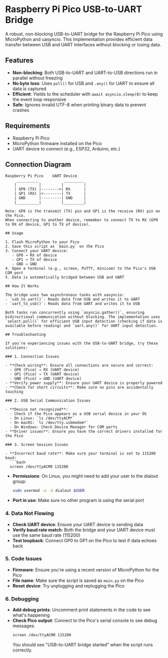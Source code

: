# Raspberry Pi Pico USB-to-UART Bridge

A robust, non-blocking USB-to-UART bridge for the Raspberry Pi Pico using MicroPython and uasyncio. This implementation provides efficient data transfer between USB and UART interfaces without blocking or losing data.

## Features

- **Non-blocking**: Both USB-to-UART and UART-to-USB directions run in parallel without freezing
- **No byte loss**: Uses `poll()` for USB and `.any()` for UART to ensure all data is captured
- **Efficient**: Yields to the scheduler with `await asyncio.sleep(0)` to keep the event loop responsive
- **Safe**: Ignores invalid UTF-8 when printing binary data to prevent crashes

## Requirements

- Raspberry Pi Pico
- MicroPython firmware installed on the Pico
- UART device to connect (e.g., ESP32, Arduino, etc.)

## Connection Diagram

```
Raspberry Pi Pico    UART Device
     __________           _________
    |          |         |         |
    | GP0 (TX) |-------->| RX      |
    | GP1 (RX) |<--------| TX      |
    | GND      |---------| GND     |
    |__________|         |_________|

Note: GP0 is the transmit (TX) pin and GP1 is the receive (RX) pin on the Pico.
When connecting to another device, remember to connect TX to RX (GP0 to RX of device, GP1 to TX of device).

## Usage

1. Flash MicroPython to your Pico
2. Save this script as `main.py` on the Pico
3. Connect your UART device:
   - GP0 → RX of device
   - GP1 → TX of device
   - GND → GND
4. Open a terminal (e.g., screen, PuTTY, minicom) to the Pico's USB COM port
5. Data is automatically bridged between USB and UART

## How It Works

The bridge uses two asynchronous tasks with uasyncio:
- `usb_to_uart()`: Reads data from USB and writes it to UART
- `uart_to_usb()`: Reads data from UART and writes it to USB

Both tasks run concurrently using `asyncio.gather()`, ensuring bidirectional communication without blocking. The implementation uses `select.poll()` for efficient USB input detection (checking if data is available before reading) and `uart.any()` for UART input detection.

## Troubleshooting

If you're experiencing issues with the USB-to-UART bridge, try these solutions:

### 1. Connection Issues

- **Check wiring**: Ensure all connections are secure and correct:
  - GP0 (Pico) → RX (UART device)
  - GP1 (Pico) → TX (UART device)
  - GND (Pico) → GND (UART device)
- **Verify power supply**: Ensure your UART device is properly powered
- **Check for short circuits**: Make sure no pins are accidentally touching

### 2. USB Serial Communication Issues

- **Device not recognized**:
  - Check if the Pico appears as a USB serial device in your OS
  - On Linux: `ls /dev/ttyACM*`
  - On macOS: `ls /dev/tty.usbmodem*`
  - On Windows: Check Device Manager for COM ports
- **Driver issues**: Ensure you have the correct drivers installed for the Pico

### 3. Screen Session Issues

- **Incorrect baud rate**: Make sure your terminal is set to 115200 baud:
  ```bash
  screen /dev/ttyACM0 115200
  ```
- **Permissions**: On Linux, you might need to add your user to the dialout group:
  ```bash
  sudo usermod -a -G dialout $USER
  ```
- **Port in use**: Make sure no other program is using the serial port

### 4. Data Not Flowing

- **Check UART device**: Ensure your UART device is sending data
- **Verify baud rate match**: Both the bridge and your UART device must use the same baud rate (115200)
- **Test loopback**: Connect GP0 to GP1 on the Pico to test if data echoes back

### 5. Code Issues

- **Firmware**: Ensure you're using a recent version of MicroPython for the Pico
- **File name**: Make sure the script is saved as `main.py` on the Pico
- **Reset device**: Try unplugging and replugging the Pico

### 6. Debugging

- **Add debug prints**: Uncomment print statements in the code to see what's happening
- **Check Pico output**: Connect to the Pico's serial console to see debug messages:
  ```bash
  screen /dev/ttyACM0 115200
  ```
  You should see "USB-to-UART bridge started" when the script runs correctly.